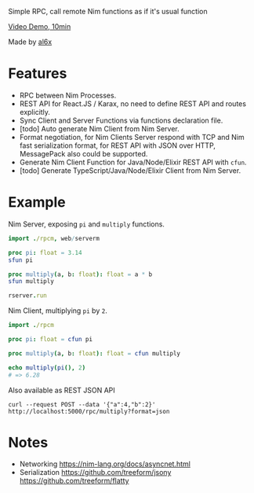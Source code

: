 Simple RPC, call remote Nim functions as if it's usual function

[Video Demo, 10min](https://youtu.be/KUb15vva0vw)

Made by [al6x](http://al6x.com)

# Features

- RPC between Nim Processes.
- REST API for React.JS / Karax, no need to define REST API and routes explicitly.
- Sync Client and Server Functions via functions declaration file.
- [todo] Auto generate Nim Client from Nim Server.
- Format negotiation, for Nim Clients Server respond with TCP and Nim fast serialization format, for
  REST API with JSON over HTTP, MessagePack also could be supported.
- Generate Nim Client Function for Java/Node/Elixir REST API with `cfun`.
- [todo] Generate TypeScript/Java/Node/Elixir Client from Nim Server.

# Example

Nim Server, exposing `pi` and `multiply` functions.

```Nim
import ./rpcm, web/serverm

proc pi: float = 3.14
sfun pi

proc multiply(a, b: float): float = a * b
sfun multiply

rserver.run
```

Nim Client, multiplying `pi` by `2`.

```Nim
import ./rpcm

proc pi: float = cfun pi

proc multiply(a, b: float): float = cfun multiply

echo multiply(pi(), 2)
# => 6.28
```

Also available as REST JSON API

```
curl --request POST --data '{"a":4,"b":2}' http://localhost:5000/rpc/multiply?format=json
```

# Notes

- Networking https://nim-lang.org/docs/asyncnet.html
- Serialization https://github.com/treeform/jsony https://github.com/treeform/flatty
